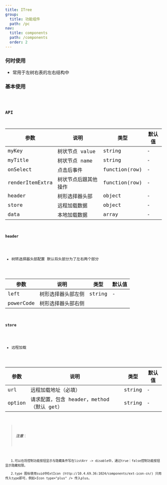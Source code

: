 ```yaml
---
title: ITree
group:
  title: 功能组件
  path: /pc
nav:
  title: components
  path: /components
  order: 2
---
```


### 何时使用

- 常用于左树右表的左右结构中

### 基本使用

  <code src="./demos/index.tsx" />

### API

| 参数            | 说明                 | 类型          | 默认值 |
| --------------- | -------------------- | ------------- | ------ |
| myKey           | 树状节点 value       | string        | -      |
| myTitle         | 树状节点 name        | string        | -      |
| onSelect        | 点击后事件           | function(row) | -      |
| renderItemExtra | 树状节点后跟其他操作 | function(row) | -      |
| header          | 树形选择器头部       | object        | -      |
| store           | 远程加载数据         | object        | -      |
| data            | 本地加载数据         | array         | -      |

#### header

- 树转选择器头部配置
  默认将头部分为了左右两个部分

| 参数      | 说明               | 类型   | 默认值 |
| --------- | ------------------ | ------ | ------ |
| left      | 树形选择器头部左侧 | string | -      |
| powerCode | 树形选择器头部右侧 |

#### store

- 远程加载

| 参数   | 说明                                      | 类型   | 默认值 |
| ------ | ----------------------------------------- | ------ | ------ |
| url    | 远程加载地址（必填）                      | string | -      |
| option | 请求配置，包含 header，method（默认 get） | string | -      |

> **_注意_**：

       1.可以在将控制功能按钮显示与隐藏条件写在listArr -> disable中，通过true｜false控制功能按钮显示隐藏权限。

       2.type 图标使用suid中ExtIcon (http://10.4.69.36:1024/components/ext-icon-cn/) 只用传入type即可，例如<Icon type="plus" /> 传入plus。
